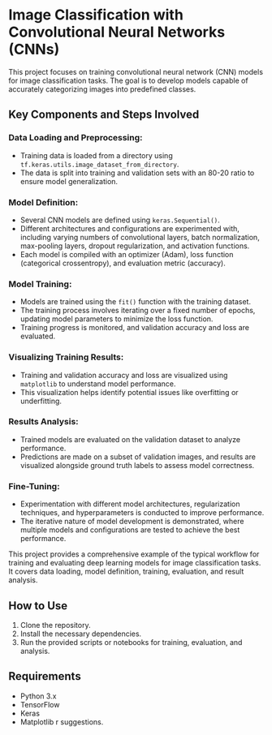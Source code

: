 # Image Classification with Convolutional Neural Networks (CNNs)

This project focuses on training convolutional neural network (CNN) models for image classification tasks. The goal is to develop models capable of accurately categorizing images into predefined classes. 

## Key Components and Steps Involved

### Data Loading and Preprocessing:
- Training data is loaded from a directory using `tf.keras.utils.image_dataset_from_directory`.
- The data is split into training and validation sets with an 80-20 ratio to ensure model generalization.

### Model Definition:
- Several CNN models are defined using `keras.Sequential()`.
- Different architectures and configurations are experimented with, including varying numbers of convolutional layers, batch normalization, max-pooling layers, dropout regularization, and activation functions.
- Each model is compiled with an optimizer (Adam), loss function (categorical crossentropy), and evaluation metric (accuracy).

### Model Training:
- Models are trained using the `fit()` function with the training dataset.
- The training process involves iterating over a fixed number of epochs, updating model parameters to minimize the loss function.
- Training progress is monitored, and validation accuracy and loss are evaluated.

### Visualizing Training Results:
- Training and validation accuracy and loss are visualized using `matplotlib` to understand model performance.
- This visualization helps identify potential issues like overfitting or underfitting.

### Results Analysis:
- Trained models are evaluated on the validation dataset to analyze performance.
- Predictions are made on a subset of validation images, and results are visualized alongside ground truth labels to assess model correctness.

### Fine-Tuning:
- Experimentation with different model architectures, regularization techniques, and hyperparameters is conducted to improve performance.
- The iterative nature of model development is demonstrated, where multiple models and configurations are tested to achieve the best performance.

This project provides a comprehensive example of the typical workflow for training and evaluating deep learning models for image classification tasks. It covers data loading, model definition, training, evaluation, and result analysis.

## How to Use
1. Clone the repository.
2. Install the necessary dependencies.
3. Run the provided scripts or notebooks for training, evaluation, and analysis.

## Requirements
- Python 3.x
- TensorFlow
- Keras
- Matplotlib
r suggestions.

